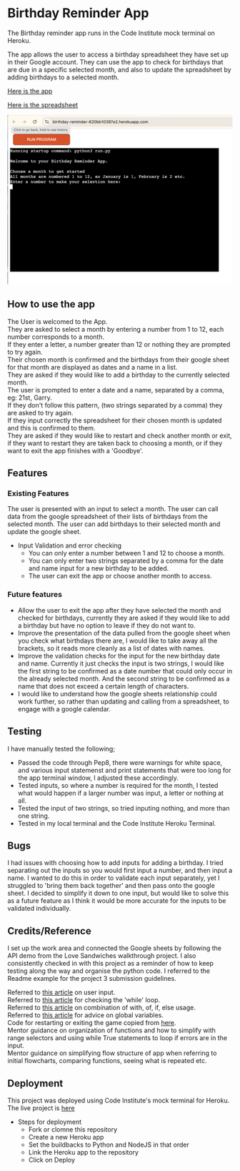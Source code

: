 # Birthday Reminder App

The Birthday reminder app runs in the Code Institute mock terminal on Heroku.

The app allows the user to access a birthday spreadsheet they have set up in their Google account. They can use the app to check for birthdays that are due in a specific selected month, and also to update the spreadsheet by adding birthdays to a selected month.

[Here is the app](https://birthday-reminder-620bb10397e2.herokuapp.com/)

[Here is the spreadsheet](https://docs.google.com/spreadsheets/d/1B1Lq1--t_gRSvk8bO3cHkOmlPVF0pA2te1agPnkIjew/edit?usp=sharing)


![Screenshot of the Birthday Reminder App](/assets/birthdayappscreen.png)


## How to use the app

The User is welcomed to the App.<br>
They are asked to select a month by entering a number from 1 to 12, each number corresponds to a month.<br>
If they enter a letter, a number greater than 12 or nothing they are prompted to try again.<br>
Their chosen month is confirmed and the birthdays from their google sheet for that month are displayed as dates and a name in a list.<br>
They are asked if they would like to add a birthday to the currently selected month.<br>
The user is prompted to enter a date and a name, separated by a comma, eg: 21st, Garry.<br>
If they don't follow this pattern, (two strings separated by a comma) they are asked to try again.<br>
If they input correctly the spreadsheet for their chosen month is updated and this is confirmed to them.<br>
They are asked if they would like to restart and check another month or exit, if they want to restart they are taken back to choosing a month, or if they want to exit the app finishes with a 'Goodbye'.

## Features
### Existing Features
The user is presented with an input to select a month.
The user can call data from the google spreadsheet of their lists of birthdays from the selected month.
The user can add birthdays to their selected month and update the google sheet.
- Input Validation and error checking
    - You can only enter a number between 1 and 12 to choose a month.
    - You can only enter two strings separated by a comma for the date and name input for a new birthday to be added.
    - The user can exit the app or choose another month to access.    
### Future features
- Allow the user to exit the app after they have selected the month and checked for birthdays, currently they are asked if they would like to add a birthday but have no option to leave if they do not want to.
- Improve the presentation of the data pulled from the google sheet when you check what birthdays there are, I would like to take away all the brackets, so it reads more cleanly as a list of dates with names.
- Improve the validation checks for the input for the new birthday date and name. Currently it just checks the input is two strings, I would like the first string to be confirmed as a date number that could only occur in the already selected month. And the second string to be confirmed as a name that does not exceed a certain length of characters.
- I would like to understand how the google sheets relationship could work further, so rather than updating and calling from a spreadsheet, to engage with a google calendar.

## Testing
I have manually tested the following;
- Passed the code through Pep8, there were warnings for white space, and various input statemenst and print statements that were too long for the app terminal window, I adjusted these accordingly.
- Tested inputs, so where a number is required for the month, I tested what would happen if a larger number was input, a letter or nothing at all.
- Tested the input of two strings, so tried inputing nothing, and more than one string.
- Tested in my local terminal and the Code Institute Heroku Terminal.

## Bugs
I had issues with choosing how to add inputs for adding a birthday.
I tried separating out the inputs so you would first input a number, and then input a name. I wanted to do this in order to validate each input separately, yet I struggled to 'bring them back together' and then pass onto the google sheet. I decided to simplify it down to one input, but would like to solve this as a future feature as I think it would be more accurate for the inputs to be validated individually.


## Credits/Reference

I set up the work area and connected the Google sheets by following the API demo from the Love Sandwiches walkthrough project. I also consistently checked in with this project as a reminder of how to keep testing along the way and organise the python code. I referred to the Readme example for the project 3 submission guidelines.

Referred to [this article](https://www.knowledgehut.com/blog/programming/user-input-in-python) on user input. <br>
Referred to [this article](https://www.toolsqa.com/python/python-while-loop/) for checking the 'while' loop.<br>
Referred to [this article](https://stackoverflow.com/questions/20652527/python-try-except-with-of-if-else) on combination of with, of, if, else usage.<br>
Referred to [this article](https://www.geeksforgeeks.org/how-to-use-a-variable-from-another-function-in-python/) for advice on global variables.<br>
Code for restarting or exiting the game copied from [here](9https://gist.github.com/ArielAleksandrus/9dd5da003162e7f177c3).<br>
Mentor guidance on organization of functions and how to simplify with range selectors and using while True statements to loop if errors are in the input.<br>
Mentor guidance on simplifying flow structure of app when referring to initial flowcharts, comparing functions, seeing what is repeated etc.<br>

## Deployment
This project was deployed using Code Institute's mock terminal for Heroku.
The live project is [here](https://birthday-reminder-620bb10397e2.herokuapp.com/)

- Steps for deployment
    - Fork or clomne this repository
    - Create a new Heroku app
    - Set the buildbacks to Python and NodeJS in that order
    - Link the Heroku app to the repository
    - Click on Deploy
